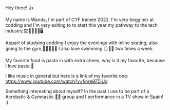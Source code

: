 Hey there! 👍

My name is Wanda, I'm part of CYF trainee 2022.
I'm very begginer at codding and I'm very exiting to to start this year my pathway to the tech industry.⌨️👩🏽‍💻💷🖥

Appart of studying codding I enjoy the evenings with inline skating, also going to the gym,🏃🏼‍♀️🏋️‍♀️ I also love swimming 🩱🏊‍♀️ two times a week.

My favorite food is pasta in with extra chees, why is it my favorite, because I love pasta.🍝

I like music in general 
but here is a link of my favorite one:
https://www.youtube.com/watch?v=fiore9Z5iUg

Something interesting about myself?
In the past I use to be part of a Acrobatic & Gymnastic 🤸‍♀️ group and I performance in a TV show in Spain! :)
